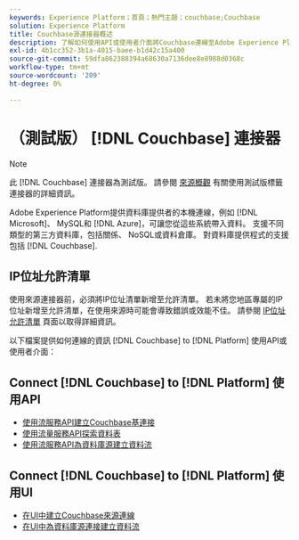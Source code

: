 ```yaml
---
keywords: Experience Platform；首頁；熱門主題；couchbase;Couchbase
solution: Experience Platform
title: Couchbase源連接器概述
description: 了解如何使用API或使用者介面將Couchbase連線至Adobe Experience Platform。
exl-id: 4b1cc352-3b1a-4015-baee-b1d42c15a400
source-git-commit: 59dfa862388394a68630a7136dee8e8988d0368c
workflow-type: tm+mt
source-wordcount: '209'
ht-degree: 0%

---
```


# （測試版） [!DNL Couchbase] 連接器

>[!NOTE]
>
>此 [!DNL Couchbase] 連接器為測試版。 請參閱 [來源概觀](../../home.md#terms-and-conditions) 有關使用測試版標籤連接器的詳細資訊。

Adobe Experience Platform提供資料庫提供者的本機連線，例如 [!DNL Microsoft]、 MySQL和 [!DNL Azure]，可讓您從這些系統帶入資料。 支援不同類型的第三方資料庫，包括關係、 NoSQL或資料倉庫。 對資料庫提供程式的支援包括 [!DNL Couchbase].

## IP位址允許清單

使用來源連接器前，必須將IP位址清單新增至允許清單。 若未將您地區專屬的IP位址新增至允許清單，在使用來源時可能會導致錯誤或效能不佳。 請參閱 [IP位址允許清單](../../ip-address-allow-list.md) 頁面以取得詳細資訊。

以下檔案提供如何連線的資訊 [!DNL Couchbase] to [!DNL Platform] 使用API或使用者介面：

## Connect [!DNL Couchbase] to [!DNL Platform] 使用API

- [使用流服務API建立Couchbase基連接](../../tutorials/api/create/databases/couchbase.md)
- [使用流量服務API探索資料表](../../tutorials/api/explore/tabular.md)
- [使用流服務API為資料庫源建立資料流](../../tutorials/api/collect/database-nosql.md)

## Connect [!DNL Couchbase] to [!DNL Platform] 使用UI

- [在UI中建立Couchbase來源連線](../../tutorials/ui/create/databases/couchbase.md)
- [在UI中為資料庫源連接建立資料流](../../tutorials/ui/dataflow/databases.md)
